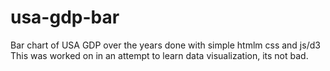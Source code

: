 # usa-gdp-bar

Bar chart of USA GDP over the years done with simple htmlm css and js/d3
This was worked on in an attempt to learn data visualization, its not bad.
